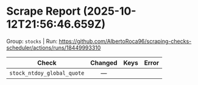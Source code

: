 # Scrape Report (2025-10-12T21:56:46.659Z)

Group: `stocks`  |  Run: https://github.com/AlbertoRoca96/scraping-checks-scheduler/actions/runs/18449993310

| Check | Changed | Keys | Error |
|---|:---:|:--|:--|
| `stock_ntdoy_global_quote` | — |  |  |
